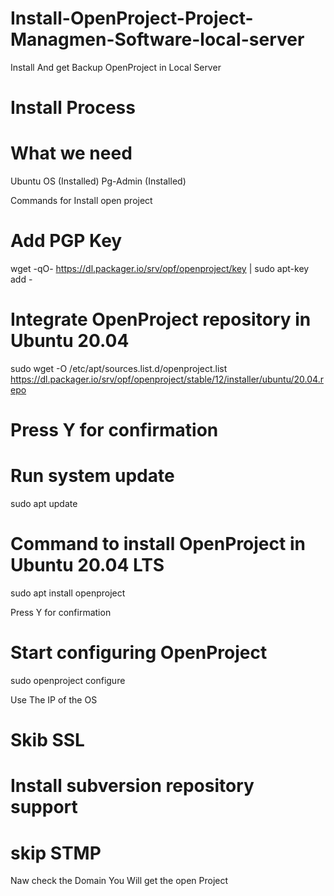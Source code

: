 # Install-OpenProject-Project-Managmen-Software-local-server

Install And get Backup OpenProject in Local Server


# Install Process
# What we need
Ubuntu OS (Installed)
Pg-Admin (Installed)

Commands for Install open project 

# Add PGP Key
wget -qO- https://dl.packager.io/srv/opf/openproject/key | sudo apt-key add -


# Integrate OpenProject repository in Ubuntu 20.04

sudo wget -O /etc/apt/sources.list.d/openproject.list https://dl.packager.io/srv/opf/openproject/stable/12/installer/ubuntu/20.04.repo


# Press Y for confirmation

# Run system update

sudo apt update

# Command to install OpenProject in Ubuntu 20.04 LTS

sudo apt install openproject


Press Y for confirmation 

# Start configuring OpenProject

sudo openproject configure

Use The IP of the OS

# Skib SSL
# Install subversion repository support
# skip STMP


Naw check the Domain You Will get the open Project
